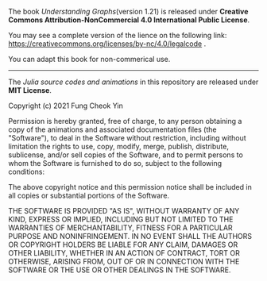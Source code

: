 The book *Understanding Graphs*(version 1.21) is released under __Creative Commons Attribution-NonCommercial 4.0 International Public License__.

You may see a complete version of the lience on the following link: https://creativecommons.org/licenses/by-nc/4.0/legalcode .

You can adapt this book for non-commerical use.

---

The *Julia source codes and animations* in this repository are released under __MIT License__.

Copyright (c) 2021 Fung Cheok Yin

Permission is hereby granted, free of charge, to any person obtaining a copy
of the animations and associated documentation files (the "Software"), to deal
in the Software without restriction, including without limitation the rights
to use, copy, modify, merge, publish, distribute, sublicense, and/or sell
copies of the Software, and to permit persons to whom the Software is
furnished to do so, subject to the following conditions:

The above copyright notice and this permission notice shall be included in all
copies or substantial portions of the Software.

THE SOFTWARE IS PROVIDED "AS IS", WITHOUT WARRANTY OF ANY KIND, EXPRESS OR
IMPLIED, INCLUDING BUT NOT LIMITED TO THE WARRANTIES OF MERCHANTABILITY,
FITNESS FOR A PARTICULAR PURPOSE AND NONINFRINGEMENT. IN NO EVENT SHALL THE
AUTHORS OR COPYRIGHT HOLDERS BE LIABLE FOR ANY CLAIM, DAMAGES OR OTHER
LIABILITY, WHETHER IN AN ACTION OF CONTRACT, TORT OR OTHERWISE, ARISING FROM,
OUT OF OR IN CONNECTION WITH THE SOFTWARE OR THE USE OR OTHER DEALINGS IN THE
SOFTWARE.
